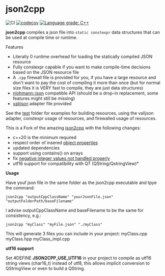 
# json2cpp

![CI](https://github.com/lefticus/json2cpp/workflows/ci/badge.svg)
[![codecov](https://codecov.io/gh/lefticus/json2cpp/branch/main/graph/badge.svg)](https://codecov.io/gh/lefticus/json2cpp)
[![Language grade: C++](https://img.shields.io/lgtm/grade/cpp/github/lefticus/json2cpp)](https://lgtm.com/projects/g/lefticus/json2cpp/context:cpp)

**json2cpp** compiles a json file into `static constexpr` data structures that can be used at compile time or runtime.

Features

 * Literally 0 runtime overhead for loading the statically compiled JSON resource
 * Fully constexpr capable if you want to make compile-time decisions based on the JSON resource file
 * A `.cpp` firewall file is provided for you, if you have a large resource and don't want to pay the cost of compiling it more than once (but for normal size files it is VERY fast to compile, they are just data structures)
 * [nlohmann::json](https://github.com/nlohmann/json) compatible API (should be a drop-in replacement, some features might still be missing)
 * [valijson](https://github.com/tristanpenman/valijson) adapter file provided


See the [test](test) folder for examples for building resources, using the valijson adapter, constexpr usage of resources, and firewalled usage of resources.

This is a Fork of the amazing [json2cpp](https://github.com/lefticus/json2cpp) with the following changes:

 - c++20 is the minimum required
 - respect order of insered [object properties](https://json.nlohmann.me/api/ordered_json/)
 - updated dependencies
 - support using contains() on arrays
 - fix [negative integer values not handled properly](https://github.com/lefticus/json2cpp/issues/18)
 - utf16 support for compatibility with QT (QString/QstringView)*


**Usage**

Have youf json file in the same folder as the json2cpp executable and tpye the command:

    json2cpp "outputCppClassName" "yourJsonFile.json" "outputFolderPath/baseFilename"

I advise outputCppClassName and baseFilename to be the same for consistency, e.g.:

    json2cpp "myClass" "myFile.json" "./myClass"

This will generate 3 files you can include in your project:
myClass.cpp
myClass.hpp
myClass_impl.cpp


**utf16 support**

Set #DEFINE **JSON2CPP_USE_UTF16** in your project to compile as utf16 string views (char16_t) instead of utf8, this allows implicit conversion to QStringView or even to build a QString.
